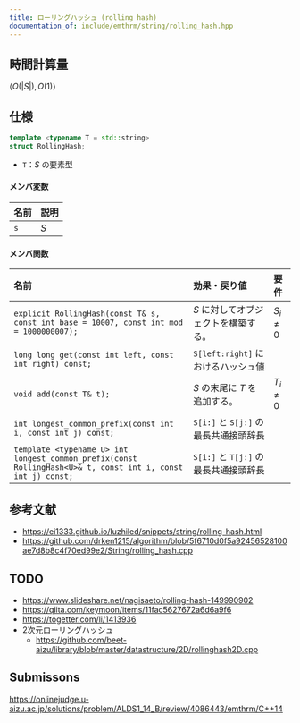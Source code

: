 ```yaml
---
title: ローリングハッシュ (rolling hash)
documentation_of: include/emthrm/string/rolling_hash.hpp
---
```



## 時間計算量

$\langle O(\lvert S \rvert), O(1) \rangle$


## 仕様

```cpp
template <typename T = std::string>
struct RollingHash;
```

- `T`：$S$ の要素型

#### メンバ変数

|名前|説明|
|:--|:--|
|`s`|$S$|

#### メンバ関数

|名前|効果・戻り値|要件|
|:--|:--|:--|
|`explicit RollingHash(const T& s, const int base = 10007, const int mod = 1000000007);`|$S$ に対してオブジェクトを構築する。|$S_i \neq 0$|
|`long long get(const int left, const int right) const;`|`S[left:right]` におけるハッシュ値||
|`void add(const T& t);`|$S$ の末尾に $T$ を追加する。|$T_i \neq 0$|
|`int longest_common_prefix(const int i, const int j) const;`|`S[i:]` と `S[j:]` の最長共通接頭辞長||
|`template <typename U> int longest_common_prefix(const RollingHash<U>& t, const int i, const int j) const;`|`S[i:]` と `T[j:]` の最長共通接頭辞長||


## 参考文献

- https://ei1333.github.io/luzhiled/snippets/string/rolling-hash.html
- https://github.com/drken1215/algorithm/blob/5f6710d0f5a92456528100ae7d8b8c4f70ed99e2/String/rolling_hash.cpp


## TODO

- https://www.slideshare.net/nagisaeto/rolling-hash-149990902
- https://qiita.com/keymoon/items/11fac5627672a6d6a9f6
- https://togetter.com/li/1413936
- 2次元ローリングハッシュ
  - https://github.com/beet-aizu/library/blob/master/datastructure/2D/rollinghash2D.cpp


## Submissons

https://onlinejudge.u-aizu.ac.jp/solutions/problem/ALDS1_14_B/review/4086443/emthrm/C++14
